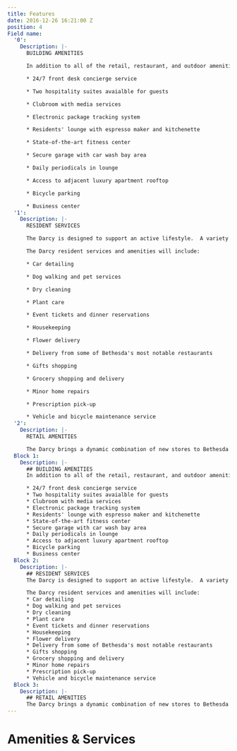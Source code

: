```yaml
---
title: Features
date: 2016-12-26 16:21:00 Z
position: 4
Field name:
  '0':
    Description: |-
      BUILDING AMENITIES

      In addition to all of the retail, restaurant, and outdoor amenities that Bethesda has to offer, residents of The Darcy enjoy the highest quality building amenities to support an active lifestyle.

      * 24/7 front desk concierge service

      * Two hospitality suites avaialble for guests

      * Clubroom with media services

      * Electronic package tracking system

      * Residents' lounge with espresso maker and kitchenette

      * State-of-the-art fitness center

      * Secure garage with car wash bay area

      * Daily periodicals in lounge

      * Access to adjacent luxury apartment rooftop

      * Bicycle parking

      * Business center
  '1':
    Description: |-
      RESIDENT SERVICES

      The Darcy is designed to support an active lifestyle.  A variety of services, offering utmost convenience, are available to the residents of The Darcy through a la carte concierge services.

      The Darcy resident services and amenities will include:

      * Car detailing

      * Dog walking and pet services

      * Dry cleaning

      * Plant care

      * Event tickets and dinner reservations

      * Housekeeping

      * Flower delivery

      * Delivery from some of Bethesda's most notable restaurants

      * Gifts shopping

      * Grocery shopping and delivery

      * Minor home repairs

      * Prescription pick-up

      * Vehicle and bicycle maintenance service
  '2':
    Description: |-
      RETAIL AMENITIES

      The Darcy brings a dynamic combination of new stores to Bethesda Avenue. With over 8,600 square feet of retail on the first floor, The Darcy will include a signature restaurant and boutique shops for residents to enjoy.
  Block 1:
    Description: |-
      ## BUILDING AMENITIES
      In addition to all of the retail, restaurant, and outdoor amenities that Bethesda has to offer, residents of The Darcy enjoy the highest quality building amenities to support an active lifestyle.

      * 24/7 front desk concierge service
      * Two hospitality suites avaialble for guests
      * Clubroom with media services
      * Electronic package tracking system
      * Residents' lounge with espresso maker and kitchenette
      * State-of-the-art fitness center
      * Secure garage with car wash bay area
      * Daily periodicals in lounge
      * Access to adjacent luxury apartment rooftop
      * Bicycle parking
      * Business center
  Block 2:
    Description: |-
      ## RESIDENT SERVICES
      The Darcy is designed to support an active lifestyle.  A variety of services, offering utmost convenience, are available to the residents of The Darcy through a la carte concierge services.

      The Darcy resident services and amenities will include:
      * Car detailing
      * Dog walking and pet services
      * Dry cleaning
      * Plant care
      * Event tickets and dinner reservations
      * Housekeeping
      * Flower delivery
      * Delivery from some of Bethesda's most notable restaurants
      * Gifts shopping
      * Grocery shopping and delivery
      * Minor home repairs
      * Prescription pick-up
      * Vehicle and bicycle maintenance service
  Block 3:
    Description: |-
      ## RETAIL AMENITIES
      The Darcy brings a dynamic combination of new stores to Bethesda Avenue. With over 8,600 square feet of retail on the first floor, The Darcy will include a signature restaurant and boutique shops for residents to enjoy.
---
```


# Amenities & Services
